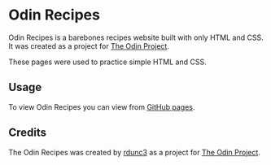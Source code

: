 # Odin Recipes

Odin Recipes is a barebones recipes website built with only HTML and CSS. It was created as a project for [The Odin Project](https://www.theodinproject.com/).

These pages were used to practice simple HTML and CSS.

## Usage

To view Odin Recipes you can view from [GitHub pages](https://rdunc3.github.io/odin-recipes/).

## Credits

The Odin Recipes was created by [rdunc3](https://github.com/rdunc3) as a project for [The Odin Project](https://www.theodinproject.com/).

